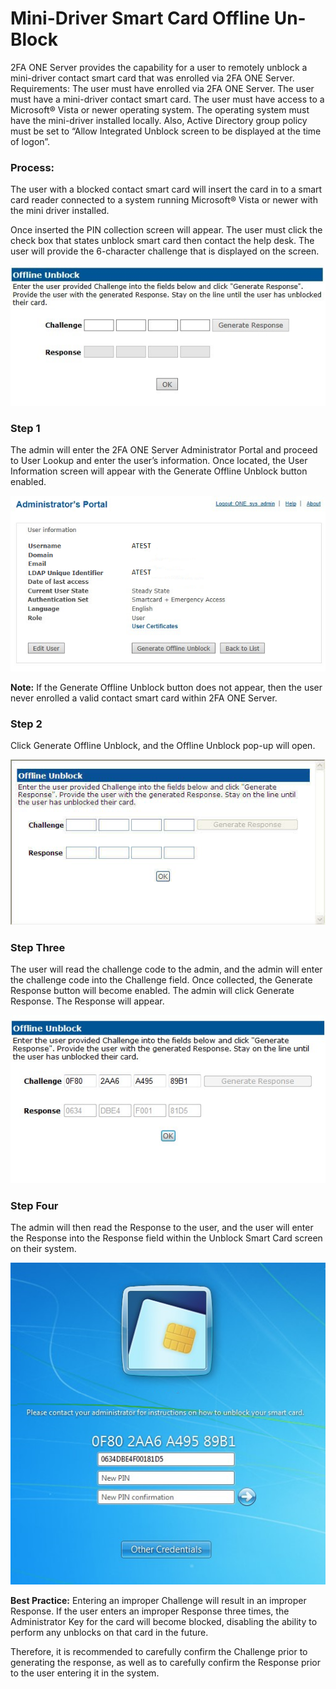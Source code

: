 # Mini-Driver Smart Card Offline Un-Block

2FA ONE Server provides the capability for a user to remotely unblock a mini-driver contact smart card that was enrolled via 2FA ONE Server. 
Requirements: The user must have enrolled via 2FA ONE Server. The user must have a mini-driver contact smart card. The user must have access to a Microsoft® Vista or newer operating system. The operating system must have the mini-driver installed locally. Also, Active Directory group policy must be set to “Allow Integrated Unblock screen to be displayed at the time of logon”.

### Process:
The user with a blocked contact smart card will insert the card in to a smart card reader connected to a system running Microsoft® Vista or newer with the mini driver installed. 

Once inserted the PIN collection screen will appear. The user must click the check box that states unblock smart card then contact the help desk. The user will provide the 6-character challenge that is displayed on the screen.

![Offline Unblock](images/offlineUnblock.jpg)

### Step 1

The admin will enter the 2FA ONE Server Administrator Portal and proceed to User Lookup and enter the user’s information. Once located, the User Information screen will appear with the Generate Offline Unblock button enabled. 

![user offline unblock](images/userOfflineUnblock.png)

**Note:** If the Generate Offline Unblock button does not appear, then the user never enrolled a valid contact smart card within 2FA ONE Server.

### Step 2

Click Generate Offline Unblock, and the Offline Unblock pop-up will open. 

![Offline Step 1](images/unblock1.png)

### Step Three
The user will read the challenge code to the admin, and the admin will enter the challenge code into the Challenge field. Once collected, the Generate Response button will become enabled. The admin will click Generate Response. The Response will appear.

![Unblock step 2](images/unblock2.png)

### Step Four

The admin will then read the Response to the user, and the user will enter the Response into the Response field within the Unblock Smart Card screen on their system.

![Unblock Step 3](images/unblock3.png)

**Best Practice:**
Entering an improper Challenge will result in an improper Response. If the user enters an improper Response three times, the Administrator Key for the card will become blocked, disabling the ability to perform any unblocks on that card in the future. 

Therefore, it is recommended to carefully confirm the Challenge prior to generating the response, as well as to carefully confirm the Response prior to the user entering it in the system.
